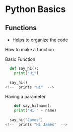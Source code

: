 # Python Basics

## Functions
* Helps to organize the code

How to make a function

Basic Function
```python
  def say_hi():
    print("Hi")
  
  say_hi()
<!--  prints "Hi"  -->
```

Having a parameter
```python
    def say_hi(name):
    print("Hi " + name)
  
  say_hi("James")
<!--  prints "Hi James"  -->
```
